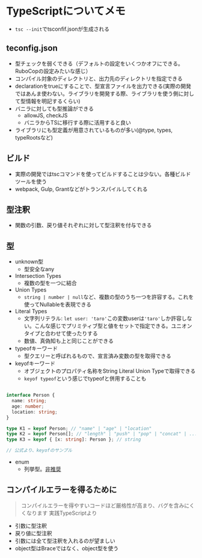 # TypeScriptについてメモ

- `tsc --init`でtsconfif.jsonが生成される
## teconfig.json
- 型チェックを弱くできる（デフォルトの設定をいくつかオフにできる。RuboCopの設定みたいな感じ）
- コンパイル対象のディレクトリと、出力先のディレクトリを指定できる
- declarationをtrueにすることで、型宣言ファイルを出力できる(実際の開発ではあんま使わない。ライブラリを開発する際、ライブラリを使う側に対して型情報を明記するくらい)
- バニラに対しても型推論ができる
  - allowJS, checkJS
  - バニラからTSに移行する際に活用すると良い
- ライブラリにも型定義が用意されているものが多い(@type, types, typeRootsなど)

## ビルド

- 実際の開発ではtscコマンドを使ってビルドすることは少ない。各種ビルドツールを使う
- webpack, Gulp, Grantなどがトランスパイルしてくれる

## 型注釈
- 関数の引数、戻り値それぞれに対して型注釈を付与できる

## 型
- unknown型
  - 型安全なany
- Intersection Types
  - 複数の型を一つに結合
- Union Types
  - `string | number | null`など、複数の型のうち一つを許容する。これを使ってNullableを表現できる
- Literal Types
  - 文字列リテラル: `let user: 'taro'`この変数userは`'taro'`しか許容しない。こんな感じでプリミティブ型と値をセットで指定できる。ユニオンタイプと合わせて使ったりする
  - 数値、真偽知も上と同じことができる
- typeofキーワード
  - 型クエリーと呼ばれるもので、宣言済み変数の型を取得できる
- keyofキーワード
  - オブジェクトのプロパティ名称をString Literal Union Typeで取得できる
  - `keyof typeof`という感じでtypeofと併用することも

```TypeScript

interface Person {
  name: string;
  age: number;
  location: string;
}

type K1 = keyof Person; // "name" | "age" | "location"
type K2 = keyof Person[]; // "length" | "push" | "pop" | "concat" | ...
type K3 = keyof { [x: string]: Person }; // string

// 公式より、keyofのサンプル
```

- enum
  - 列挙型。[非推奨](https://engineering.linecorp.com/ja/blog/typescript-enum-tree-shaking/)


## コンパイルエラーを得るために
> コンパイルエラーを得やすいコードほど厳格性が高まり、バグを含みにくくなります
実践TypeScriptより

- 引数に型注釈
- 戻り値に型注釈
- 引数には全て型注釈を入れるのが望ましい
- object型はBraceではなく、object型を使う

